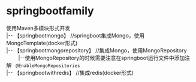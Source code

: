 # springbootfamily
使用Maven多模块形式开发</br>
|-- 【springbootmongo】 //springboot集成Mongo，使用MongoTemplate(docker形式)</br>
|-- 【springbootmongorepository】 //集成Mongo，使用MongoRepository</br>
　　 |--使用MongoRepository的时候需要注意在springboot运行文件中添加注解 ``` @EnableMongoRepositories```</br>
|-- 【springbootwithredis】 //集成redis(docker形式)</br>
